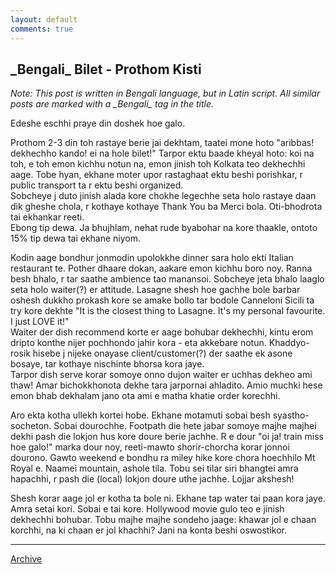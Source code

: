 ```yaml
---
layout: default
comments: true
---
```


## \_Bengali\_ Bilet - Prothom Kisti

*Note: This post is written in Bengali language, but in Latin script. All similar posts are marked with a \_Bengali\_ tag in the title.*

Edeshe eschhi praye din doshek hoe galo. 

Prothom 2-3 din toh rastaye berie jai dekhtam, taatei mone hoto "aribbas! dekhechho kando! ei na hole bilet!" Tarpor ektu baade kheyal hoto: koi na toh, e toh emon kichhu notun na, emon jinish toh Kolkata teo dekhechhi aage. Tobe hyan, ekhane moter upor rastaghaat ektu beshi porishkar, r public transport ta r ektu beshi organized.  
Sobcheye j duto jinish alada kore chokhe legechhe seta holo rastaye daan dik gheshe chola, r kothaye kothaye Thank You ba Merci bola. Oti-bhodrota tai ekhankar reeti.  
Ebong tip dewa. Ja bhujhlam, nehat rude byabohar na kore thaakle, ontoto 15% tip dewa tai ekhane niyom. 

Kodin aage bondhur jonmodin upolokkhe dinner sara holo ekti Italian restaurant te. Pother dhaare dokan, aakare emon kichhu boro noy. Ranna besh bhalo, r tar saathe ambience tao manansoi. Sobcheye jeta bhalo laaglo seta holo waiter(?) er attitude. Lasagne shesh hoe gachhe bole barbar oshesh dukkho prokash kore se amake bollo tar bodole Canneloni Sicili ta try kore dekhte "It is the closest thing to Lasagne. It's my personal favourite. I just LOVE it!"  
Waiter der dish recommend korte er aage bohubar dekhechhi, kintu erom dripto konthe nijer pochhondo jahir kora - eta akkebare notun. Khaddyo-rosik hisebe j nijeke onayase client/customer(?) der saathe ek asone bosaye, tar kothaye nischinte bhorsa kora jaye.  
Tarpor dish serve korar somoye onno dujon waiter er uchhas dekheo ami thaw! Amar bichokkhonota dekhe tara jarpornai ahladito. Amio muchki hese emon bhab dekhalam jano ota ami e matha khatie order korechhi. 

Aro ekta kotha ullekh kortei hobe. Ekhane motamuti sobai besh syastho-socheton. Sobai dourochhe. Footpath die hete jabar somoye majhe majhei dekhi pash die lokjon hus kore doure berie jachhe. R e dour "oi ja! train miss hoe galo!" marka dour noy, reeti-mawto shorir-chorcha korar jonnoi dourono. 
Gawto weekend e bondhu ra miley hike kore chora hoechhilo Mt Royal e. Naamei mountain, ashole tila. Tobu sei tilar siri bhangtei amra hapachhi, r pash die (local) lokjon doure uthe jachhe. Lojjar akshesh!

Shesh korar aage jol er kotha ta bole ni. Ekhane tap water tai paan kora jaye. Amra setai kori. Sobai e tai kore. Hollywood movie gulo teo e jinish dekhechhi bohubar. Tobu majhe majhe sondeho jaage: khawar jol e chaan korchhi, na ki chaan er jol khachhi? Jani na konta beshi oswostikor.

* * *

[Archive](../archive)
